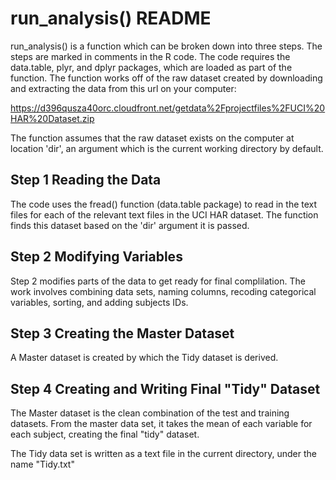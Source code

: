 # run_analysis() README

run_analysis() is a function which can be broken down into three steps.  The steps are marked in comments in the R code.  The code requires the data.table, plyr, and dplyr packages, which are loaded as part of the function.  The function works off of the raw dataset created by downloading and extracting the data from this url on your computer:  

https://d396qusza40orc.cloudfront.net/getdata%2Fprojectfiles%2FUCI%20HAR%20Dataset.zip

The function assumes that the raw dataset exists on the computer at location 'dir', an argument which is the current working directory by default.  

## Step 1  Reading the Data
The code uses the fread() function (data.table package) to read in the text files for each of the relevant text files in the UCI HAR dataset.  The function finds this dataset based on the 'dir' argument it is passed.

## Step 2 Modifying Variables
Step 2 modifies parts of the data to get ready for final complilation.  The work involves combining data sets, naming columns, recoding categorical variables, sorting, and adding subjects IDs.

## Step 3 Creating the Master Dataset
A Master dataset is created by which the Tidy dataset is derived.  

## Step 4 Creating and Writing Final "Tidy" Dataset
The Master dataset is the clean combination of the test and training datasets.  From the master data set, it takes the mean of each variable for each subject, creating the final "tidy"  dataset.

The Tidy data set is written as a text file in the current directory, under the name "Tidy.txt"  

